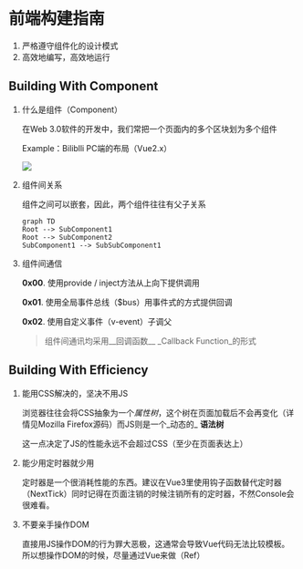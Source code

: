 # 前端构建指南

1. 严格遵守组件化的设计模式
2. 高效地编写，高效地运行

## Building With Component

1. 什么是组件（Component）

   在Web 3.0软件的开发中，我们常把一个页面内的多个区块划为多个组件

   Example：Biliblli PC端的布局（Vue2.x）

   ![](https://pic.imgdb.cn/item/615070182ab3f51d915dcce6.jpg)

2. 组件间关系

   组件之间可以嵌套，因此，两个组件往往有父子关系

   ```mermaid
   graph TD
   Root --> SubComponent1
   Root --> SubComponent2
   SubComponent1 --> SubSubComponent1
   ```
   
3. 组件间通信

   **0x00**. 使用provide / inject方法从上向下提供调用

   **0x01**. 使用全局事件总线（$bus）用事件式的方式提供回调

   **0x02**. 使用自定义事件（v-event）子调父

   > 组件间通讯均采用__回调函数__ _Callback Function_的形式





## Building With Efficiency

1. 能用CSS解决的，坚决不用JS

   浏览器往往会将CSS抽象为一个*属性树*，这个树在页面加载后不会再变化（详情见Mozilla Firefox源码）而JS则是一个_动态的_ **语法树**

   这一点决定了JS的性能永远不会超过CSS（至少在页面表达上）

2. 能少用定时器就少用

   定时器是一个很消耗性能的东西。建议在Vue3里使用钩子函数替代定时器（NextTick）同时记得在页面注销的时候注销所有的定时器，不然Console会很难看。

3. 不要亲手操作DOM

   直接用JS操作DOM的行为罪大恶极，这通常会导致Vue代码无法比较模板。所以想操作DOM的时候，尽量通过Vue来做（Ref）